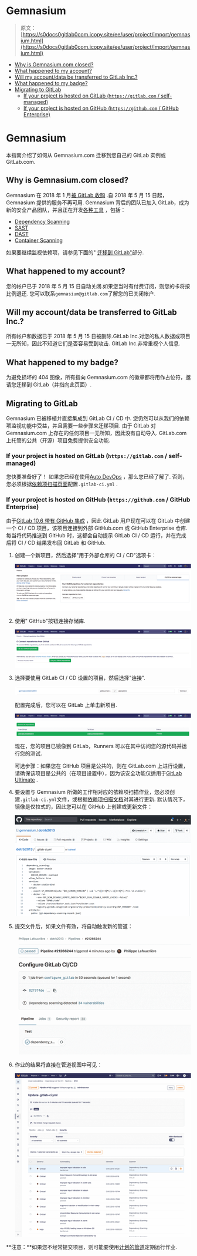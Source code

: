 # Gemnasium

> 原文：[https://s0docs0gitlab0com.icopy.site/ee/user/project/import/gemnasium.html](https://s0docs0gitlab0com.icopy.site/ee/user/project/import/gemnasium.html)

*   [Why is Gemnasium.com closed?](#why-is-gemnasiumcom-closed)
*   [What happened to my account?](#what-happened-to-my-account)
*   [Will my account/data be transferred to GitLab Inc.?](#will-my-accountdata-be-transferred-to-gitlab-inc)
*   [What happened to my badge?](#what-happened-to-my-badge)
*   [Migrating to GitLab](#migrating-to-gitlab)
    *   [If your project is hosted on GitLab (`https://gitlab.com` / self-managed)](#if-your-project-is-hosted-on-gitlab-httpsgitlabcom--self-managed)
    *   [If your project is hosted on GitHub (`https://github.com` / GitHub Enterprise)](#if-your-project-is-hosted-on-github-httpsgithubcom--github-enterprise)

# Gemnasium[](#gemnasium-ultimate "Permalink")

本指南介绍了如何从 Gemnasium.com 迁移到您自己的 GitLab 实例或 GitLab.com.

## Why is Gemnasium.com closed?[](#why-is-gemnasiumcom-closed "Permalink")

Gemnasium 在 2018 年 1 月[被 GitLab 收购](https://about.gitlab.com/press/releases/2018-01-30-gemnasium-acquisition.html) .自 2018 年 5 月 15 日起，Gemnasium 提供的服务不再可用. Gemnasium 背后的团队已加入 GitLab，成为新的安全产品团队，并且正在开发[各种工具](../../application_security/index.html) ，包括：

*   [Dependency Scanning](../../application_security/dependency_scanning/index.html)
*   [SAST](../../application_security/sast/index.html)
*   [DAST](../../application_security/dast/index.html)
*   [Container Scanning](../../application_security/container_scanning/index.html)

如果要继续监视依赖项，请参见下面的" [迁移到 GitLab"](#migrating-to-gitlab)部分.

## What happened to my account?[](#what-happened-to-my-account "Permalink")

您的帐户已于 2018 年 5 月 15 日自动关闭.如果您当时有付费订阅，则您的卡将按比例退还. 您可以联系`gemnasium@gitlab.com`了解您的已关闭帐户.

## Will my account/data be transferred to GitLab Inc.?[](#will-my-accountdata-be-transferred-to-gitlab-inc "Permalink")

所有帐户和数据已于 2018 年 5 月 15 日被删除.GitLab Inc.对您的私人数据或项目一无所知，因此不知道它们是否容易受到攻击. GitLab Inc.非常重视个人信息.

## What happened to my badge?[](#what-happened-to-my-badge "Permalink")

为避免损坏的 404 图像，所有指向 Gemnasium.com 的徽章都将用作占位符，邀请您迁移到 GitLab（并指向此页面）.

## Migrating to GitLab[](#migrating-to-gitlab "Permalink")

Gemnasium 已被移植并直接集成到 GitLab CI / CD 中. 您仍然可以从我们的依赖项监视功能中受益，并且需要一些步骤来迁移项目. 由于 GitLab 对 Gemnasium.com 上存在的任何项目一无所知，因此没有自动导入. GitLab.com 上托管的公共（开源）项目免费提供安全功能.

### If your project is hosted on GitLab (`https://gitlab.com` / self-managed)[](#if-your-project-is-hosted-on-gitlab-httpsgitlabcom--self-managed "Permalink")

您快要准备好了！ 如果您已经在使用[Auto DevOps](../../../topics/autodevops/) ，那么您已经了解了. 否则，您必须根据[依赖项扫描页面](../../application_security/dependency_scanning/index.html)配置`.gitlab-ci.yml` .

### If your project is hosted on GitHub (`https://github.com` / GitHub Enterprise)[](#if-your-project-is-hosted-on-github-httpsgithubcom--github-enterprise "Permalink")

由于[GitLab 10.6 带有 GitHub 集成](https://about.gitlab.com/solutions/github/) ，因此 GitLab 用户现在可以在 GitLab 中创建一个 CI / CD 项目，该项目连接到外部 GitHub.com 或 GitHub Enterprise 仓库. 每当将代码推送到 GitHub 时，这都会自动提示 GitLab CI / CD 运行，并在完成后将 CI / CD 结果发布回 GitLab 和 GitHub.

1.  创建一个新项目，然后选择"用于外部仓库的 CI / CD"选项卡：

    [![Create new Project](img/e3489f723615b369a1abec41ebe9dea2.png)](img/gemnasium/create_project.png)

2.  使用" GitHub"按钮连接存储库.

    [![Connect from GitHub](img/7ebc386f852ada24782fd3b7e5dd226e.png)](img/gemnasium/connect_github.png)

3.  选择要使用 GitLab CI / CD 设置的项目，然后选择"连接".

    [![Select projects](img/611650a65dd2baf63b32d99fbe8e4a8a.png)](img/gemnasium/select_project.png)

    配置完成后，您可以在 GitLab 上单击新项目.

    [![click on connected project](img/35b66299a79c8b3212bf8fbb00e9c903.png)](img/gemnasium/project_connected.png)

    现在，您的项目已镜像到 GitLab，Runners 可以在其中访问您的源代码并运行您的测试.

    可选步骤：如果您在 GitHub 项目是公共的，则在 GitLab.com 上进行设置，请确保该项目是公共的（在项目设置中），因为该安全功能仅适用于[GitLab Ultimate](https://about.gitlab.com/pricing/) .

4.  要设置与 Gemnasium 所做的工作相对应的依赖项扫描作业，您必须创建`.gitlab-ci.yml`文件，或根据[依赖项扫描文档](../../application_security/dependency_scanning/index.html)对其进行更新. 默认情况下，镜像是仅拉式的，因此您可以在 GitHub 上创建或更新文件：

    [![Edit gitlab-ci.yml file](img/6427e1b107996a8eb9c401e1aa76bf87.png)](img/gemnasium/edit_gitlab-ci.png)

5.  提交文件后，如果文件有效，将自动触发新的管道：

    [![pipeline](img/97acbf99c97921ca9e5837c4c70cfa4c.png)](img/gemnasium/pipeline.png)

6.  作业的结果将直接在管道视图中可见：

    [![Security Dashboard](img/f0d8585fb8235b36b1464ed1d142a4c0.png)](../../application_security/security_dashboard/img/pipeline_security_dashboard_v13_2.png)

**注意：**如果您不经常提交项目，则可能要使用[计划的管道](../../../ci/pipelines/schedules.html)定期运行作业.